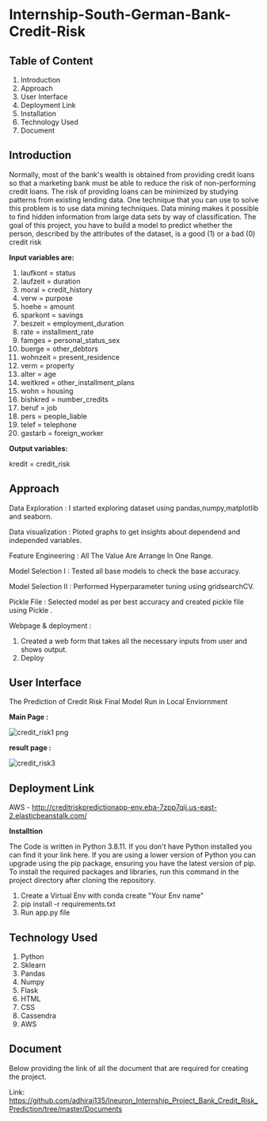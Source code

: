 # **Internship-South-German-Bank-Credit-Risk**

## **Table of Content**

1. Introduction
2. Approach
3. User Interface
4. Deployment Link
5. Installation
6. Technology Used
7. Document

## **Introduction**

Normally, most of the bank's wealth is obtained from providing credit loans so that a marketing bank must be able to reduce the risk of non-performing credit loans. The risk of providing loans can be minimized by studying patterns from existing lending data. One technique that you can use to solve this problem is to use data mining techniques. Data mining makes it possible to find hidden information from large data sets by way of classification. The goal of this project, you have to build a model to predict whether the person, described by the attributes of the dataset, is a good (1) or a bad (0) credit risk

**Input variables are:**

1. laufkont = status
2. laufzeit = duration
3. moral = credit_history
4. verw = purpose
5. hoehe = amount
6. sparkont = savings
7. beszeit = employment_duration
8. rate = installment_rate
9. famges = personal_status_sex
10. buerge = other_debtors
11. wohnzeit = present_residence 
12. verm = property
13. alter = age
14. weitkred = other_installment_plans
15. wohn = housing
16. bishkred = number_credits
17. beruf = job
18. pers = people_liable
19. telef = telephone
20. gastarb = foreign_worker

**Output variables:**

kredit = credit_risk

## **Approach**

Data Exploration : I started exploring dataset using pandas,numpy,matplotlib and seaborn.

Data visualization : Ploted graphs to get insights about dependend and independed variables.

Feature Engineering : All The Value Are Arrange In One Range.

Model Selection I : Tested all base models to check the base accuracy.

Model Selection II : Performed Hyperparameter tuning using gridsearchCV.

Pickle File : Selected model as per best accuracy and created pickle file using Pickle .

Webpage & deployment : 
1. Created a web form that takes all the necessary inputs from user and shows output. 
2. Deploy 

## **User Interface**

The Prediction of Credit Risk Final Model Run in Local Enviornment

**Main Page :**

![credit_risk1 png](https://github.com/adhiraj135/Ineuron_Internship_Project_Bank_Credit_Risk_Prediction/assets/107035869/bce64629-f65b-46e3-80ec-51f7cf8a8570)

**result page :**

![credit_risk3](https://github.com/adhiraj135/Ineuron_Internship_Project_Bank_Credit_Risk_Prediction/assets/107035869/a8e71a06-b159-48a1-a35b-a187829fa4b0)



## **Deployment Link**

AWS - http://creditriskpredictionapp-env.eba-7zpp7qij.us-east-2.elasticbeanstalk.com/

**Installtion**

The Code is written in Python 3.8.11. If you don't have Python installed you can find it your link here. If you are using a lower version of Python you can upgrade using the pip package, ensuring you have the latest version of pip. To install the required packages and libraries, run this command in the project directory after cloning the repository.

1. Create a Virtual Env with conda create "Your Env name"
2. pip install -r requirements.txt
3. Run app.py file

## **Technology Used**

1. Python
2. Sklearn
3. Pandas
4. Numpy
5. Flask
6. HTML
7. CSS
8. Cassendra
9. AWS

## **Document**

Below providing the link of all the document that are required for creating the project.

Link: https://github.com/adhiraj135/Ineuron_Internship_Project_Bank_Credit_Risk_Prediction/tree/master/Documents
